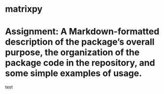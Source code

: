 # matrixpy
# Assignment: A Markdown-formatted description of the package’s overall purpose, the organization of the package code in the repository, and some simple examples of usage.

test
